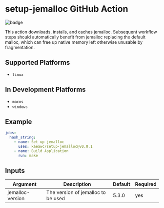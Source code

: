 # setup-jemalloc GitHub Action
![badge](https://github.com/kaeawc/setup-jemalloc/actions/workflows/commit.yml/badge.svg)

This action downloads, installs, and caches jemalloc. Subsequent workflow steps should automatically benefit from jemalloc replacing the default malloc, which can free up native memory left otherwise unusable by fragmentation.

## Supported Platforms

- `linux`

## In Development Platforms

- `macos`
- `windows` 

## Example
```yaml
jobs:
  hash_string:
    - name: Set up jemalloc
      uses: kaeawc/setup-jemalloc@v0.0.1
    - name: Build Application
      run: make
```

## Inputs
| Argument | Description | Default | Required |
|----------|-------------|---------|---------|
| jemalloc-version    | The version of jemalloc to be used | 5.3.0 | yes |
